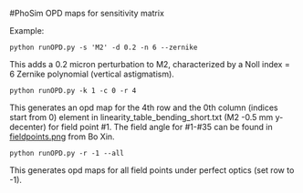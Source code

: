#PhoSim OPD maps for sensitivity matrix

Example:

```
python runOPD.py -s 'M2' -d 0.2 -n 6 --zernike
```

This adds a 0.2 micron perturbation to M2, characterized by a Noll index = 6 Zernike polynomial (vertical astigmatism).

```
python runOPD.py -k 1 -c 0 -r 4
```

This generates an opd map for the 4th row and the 0th column (indices start from 0) element in linearity_table_bending_short.txt (M2 -0.5 mm y-decenter) for field point #1.  The field angle for #1-#35 can be found in [fieldpoints.png](https://github.com/enhsin/phosimMisc/blob/master/sensitivityMatrix/fieldpoints.png) from Bo Xin.

```
python runOPD.py -r -1 --all
```

This generates opd maps for all field points under perfect optics (set row to -1).

